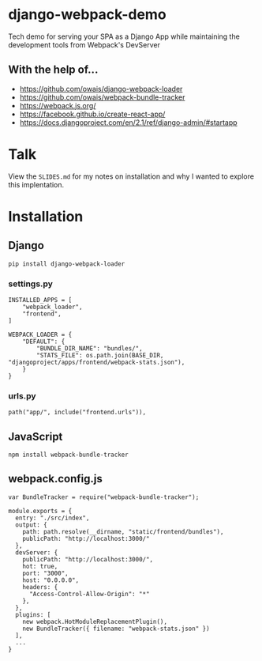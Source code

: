 # django-webpack-demo
Tech demo for serving your SPA as a Django App while maintaining the development tools from Webpack's DevServer

## With the help of...
- https://github.com/owais/django-webpack-loader
- https://github.com/owais/webpack-bundle-tracker
- https://webpack.js.org/
- https://facebook.github.io/create-react-app/
- https://docs.djangoproject.com/en/2.1/ref/django-admin/#startapp

# Talk
View the `SLIDES.md` for my notes on installation and why I wanted to explore this implentation.

# Installation

## Django
```
pip install django-webpack-loader
```
### settings.py
```
INSTALLED_APPS = [
    "webpack_loader",
    "frontend",
]

WEBPACK_LOADER = {
    "DEFAULT": {
        "BUNDLE_DIR_NAME": "bundles/",
        "STATS_FILE": os.path.join(BASE_DIR, "djangoproject/apps/frontend/webpack-stats.json"),
    }
}
```
### urls.py
```
path("app/", include("frontend.urls")),
```
## JavaScript
```
npm install webpack-bundle-tracker
```
## webpack.config.js
```
var BundleTracker = require("webpack-bundle-tracker");

module.exports = {
  entry: "./src/index",
  output: {
    path: path.resolve(__dirname, "static/frontend/bundles"),
    publicPath: "http://localhost:3000/"
  },
  devServer: {
    publicPath: "http://localhost:3000/",
    hot: true,
    port: "3000",
    host: "0.0.0.0",
    headers: {
      "Access-Control-Allow-Origin": "*"
    },
  },
  plugins: [
    new webpack.HotModuleReplacementPlugin(),
    new BundleTracker({ filename: "webpack-stats.json" })
  ],
  ...
}
```
